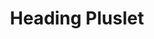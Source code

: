 ---
title: Heading Pluslet
tags: [pluslets]
keywords: pluslets
last_updated: Dec 2, 2016
summary: 
sidebar: sp4_sidebar
permalink: sp4_pluslet_heading.html
folder: sp4
---